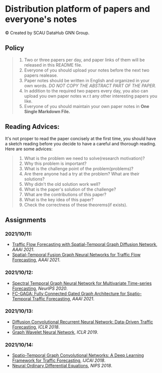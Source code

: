 # Distribution platform of papers and everyone's notes 

&copy; Created by SCAU DataHub GNN Group.

## Policy

> 1. Two or three papers per day, and paper links of them will be released in this README file.
> 2. Everyone of you should upload your notes before the next two papers realease.
> 3. Paper notes should be written in English and organized in your own words. *DO NOT COPY THE ABSTRACT PART OF THE PAPER.*
> 4. In addition to the required two papers every day, you also can upload you own paper notes w.r.t any other interesting papers you like.
> 5. Everyone of you should maintain your own paper notes in **One Single Markdown File.**

## Reading Advices:

It's not proper to read the paper concisely at the first time, you should have a sketch reading before you decide to have a careful and thorough reading. Here are some advices:

> 1. What is the problem we need to solve(research motivation)?
> 2. Why this problem is important?
> 3. What is the challenge point of the problem(problems)?
> 4. Are there anyone had a try at the problem? What are their solutions?
> 5. Why didn't the old solution work well?
> 6. What is the paper's solution of the challenge?
> 7. What are the contributions of this paper?
> 8. What is the key idea of this paper?
> 9. Check the correctness of these theorems(if exists).


## Assignments

### 2021/10/11:
- [Traffic Flow Forecasting with Spatial-Temporal Graph Diffusion Network](https://www.aaai.org/AAAI21Papers/AISI-9334.ZhangX.pdf), *AAAI 2021*.
- [Spatial-Temporal Fusion Graph Neural Networks for Traffic Flow Forecasting](https://arxiv.org/abs/2012.09641), *AAAI 2021*.

### 2021/10/12:
- [Spectral Temporal Graph Neural Network for Multivariate Time-series Forecasting](https://papers.nips.cc/paper/2020/file/cdf6581cb7aca4b7e19ef136c6e601a5-Paper.pdf), *NeurIPS 2020*.
- [FC-GAGA: Fully Connected Gated Graph Architecture for Spatio-Temporal Traffic Forecasting](https://ojs.aaai.org/index.php/AAAI/article/view/17114/16921), *AAAI 2021*.

### 2021/10/13:
- [Diffusion Convolutional Recurrent Neural Network: Data-Driven Traffic Forecasting](https://arxiv.org/pdf/1707.01926), *ICLR 2018*.
- [Graph Wavelet Neural Network](https://arxiv.org/pdf/1904.07785.pdf), *ICLR 2019*.

### 2021/10/14:
- [Spatio-Temporal Graph Convolutional Networks: A Deep Learning Framework for Traffic Forecasting](https://www.ijcai.org/proceedings/2018/0505.pdf), *IJCAI 2018*.
- [Neural Ordinary Differential Equations](https://arxiv.org/pdf/1806.07366.pdf), *NIPS 2018*.








  


